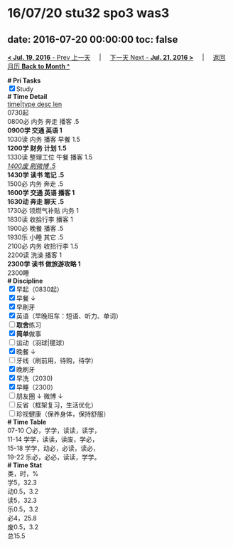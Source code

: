 # 16/07/20 stu32 spo3 was3

date: 2016-07-20 00:00:00
toc: false
---
[**< Jul. 19, 2016** - Prev 上一天](/lifelogs/2016/07/d19.md) &nbsp; &nbsp; | &nbsp; &nbsp; [下一天 Next - **Jul. 21, 2016 >**](/lifelogs/2016/07/d21.md) &nbsp; &nbsp; |  &nbsp; &nbsp; [返回月历 **Back to Month ^**](/lifelogs/2016/07/index.md)
<br/><div><b># Pri Tasks</b></div><div><input checked="true" type="checkbox"/>Study</div><div><div><b># Time Detail</b></div><div><u>time|type desc len</u></div><div>0730起</div><div>0800必 内务 奔走 播客 .5</div><div><b>0900学 交通 英语 1</b></div></div><div>1030读 内务 播客 早餐 1.5</div><div><b>1200学 财务 计划 1.5</b></div><div>1330读 整理工位 午餐 播客 1.5</div><div><u><i>1400废 刷微博 .5</i></u></div><div><b>1430学 读书 笔记 .5</b></div><div>1500必 内务 奔走 .5</div><div><b>1600学 交通 英语 播客 1</b></div><div><b>1630动 奔走 聊天 .5</b></div><div>1730必 领燃气补贴 内务 1</div><div>1830读 收拾行李 播客 1</div><div>1900必 晚餐 播客 .5</div><div>1930乐 小睡 其它 .5</div><div>2100必 内务 收拾行李 1.5</div><div>2200读 洗澡 播客 1</div><div><b>2300学 读书 做旅游攻略 1</b></div><div>2300睡</div><div><b># Discipline</b></div><div><input checked="true" type="checkbox"/>早起（0830起）</div><div><input checked="true" type="checkbox"/>早餐 ↓</div><div><input checked="true" type="checkbox"/>早刷牙</div><div><input checked="true" type="checkbox"/>英语（早晚班车：短语、听力、单词）</div><div><input type="checkbox"/><b>取舍</b>练习</div><div><input checked="true" type="checkbox"/><b>简单</b>做事</div><div><input type="checkbox"/>运动（羽球|毽球）</div><div><input checked="true" type="checkbox"/>晚餐 ↓</div><div><input type="checkbox"/>牙线（刷前用，待购，待学）</div><div><input checked="true" type="checkbox"/>晚刷牙</div><div><input checked="true" type="checkbox"/>早洗（2030)</div><div><input checked="true" type="checkbox"/>早睡（2300）</div><div><input type="checkbox"/>朋友圈 ↓ 微博 ↓</div><div><input type="checkbox"/>反省（框架复习，生活优化）</div><div><input type="checkbox"/>珍视健康（保养身体，保持舒服）</div><div><b># Time Table</b></div><div>07-10 〇必，学学，读读，读学，</div><div>11-14 学学，读读，读废，学必，</div><div>15-18 学学，动必，必读，读必，</div><div>19-22 乐必，必必，读读，学学。</div><div><b># Time Stat</b></div><div>类，时，%</div><div>学5，32.3</div><div>动0.5，3.2</div><div>读5，32.3</div><div>乐0.5，3.2</div><div>必4，25.8</div><div>废0.5，3.2</div><div>总15.5</div>
